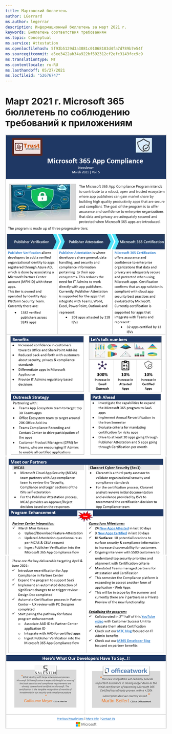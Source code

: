 ```yaml
---
title: Мартовский бюллетень
author: LGerrard
ms.author: legerrar
description: Информационный бюллетень за март 2021 г.
keywords: Бюллетень соответствия требованиям
ms.topic: Conceptual
ms.service: Attestation
ms.openlocfilehash: 5f93b5129d3a3081c01068183d4fa7d789b7e54f
ms.sourcegitcommit: a5ee3422ab34a922bf592312cf2efc3143fcc9c9
ms.translationtype: MT
ms.contentlocale: ru-RU
ms.lasthandoff: 05/27/2021
ms.locfileid: "52676747"
---
```

# <a name="march-2021-microsoft-365-app-compliance-newsletter"></a>Март 2021 г. Microsoft 365 бюллетень по соблюдению требований к приложениям

![1 ](../media/March1.PNG)
 ![ марта 2 ](../media/March2.PNG)
 ![ марта 3 ](../media/March3.PNG)
 ![ марта 4 марта](../media/March4.PNG)
